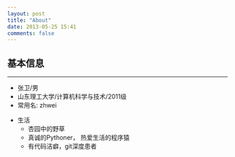 ```yaml
---
layout: post
title: "About"
date: 2013-05-25 15:41
comments: false
---
```



## 基本信息
- - -

  - 张卫/男
  - 山东理工大学/计算机科学与技术/2011级
  - 常用名: zhwei

+ 生活
  - 杏园中的野草
  - 真诚的Pythoner， 热爱生活的程序猿
  - 有代码洁癖，git深度患者  
